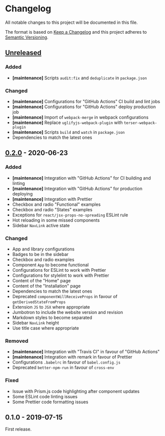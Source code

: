 # Changelog

All notable changes to this project will be documented in this file.

The format is based on [Keep a Changelog](http://keepachangelog.com/en/1.0.0/)
and this project adheres to [Semantic Versioning](http://semver.org/spec/v2.0.0.html).

## [Unreleased][]

### Added

- **[maintenance]** Scripts `audit:fix` and `deduplicate` in `package.json`

### Changed

- **[maintenance]** Configurations for "GitHub Actions" CI build and lint jobs
- **[maintenance]** Configurations for "GitHub Actions" deploy production job
- **[maintenance]** Import of `webpack-merge` in webpack configurations
- **[maintenance]** Replace `uglifyjs-webpack-plugin` with `terser-webpack-plugin`
- **[maintenance]** Scripts `build` and `watch` in `package.json`
- Dependencies to match the latest ones

## [0.2.0][] - 2020-06-23

### Added

- **[maintenance]** Integration with "GitHub Actions" for CI building and linting
- **[maintenance]** Integration with "GitHub Actions" for production deploying
- **[maintenance]** Integration with Prettier
- Checkbox and radio "Functional" examples
- Checkbox and radio "States" examples
- Exceptions for `react/jsx-props-no-spreading` ESLint rule
- Hot reloading in some missed components
- Sidebar `NavLink` active state

### Changed

- App and library configurations
- Badges to be in the sidebar
- Checkbox and radio examples
- Component `App` to become functional
- Configurations for ESLint to work with Prettier
- Configurations for stylelint to work with Prettier
- Content of the "Home" page
- Content of the "Installation" page
- Dependencies to match the latest ones
- Deprecated `componentWillReceiveProps` in favour of `getDerivedStateFromProps`
- Extension `JS` to `JSX` where appropriate
- Jumbotron to include the website version and revision
- Markdown styles to become separated
- Sidebar `NavLink` height
- Use title case where appropriate

### Removed

- **[maintenance]** Integration with "Travis CI" in favour of "GitHub Actions"
- **[maintenance]** Integration with remark in favour of Prettier
- Configurations `.babelrc` in favour of `babel.config.js`
- Deprecated `better-npm-run` in favour of `cross-env`

### Fixed

- Issue with Prism.js code highlighting after component updates
- Some ESLint code linting issues
- Some Prettier code formatting issues

## 0.1.0 - 2019-07-15

First release.

[unreleased]: https://github.com/victorpopkov/react-ui-icheck/compare/v0.2.0...HEAD
[0.2.0]: https://github.com/victorpopkov/react-ui-icheck/compare/v0.1.0...v0.2.0

